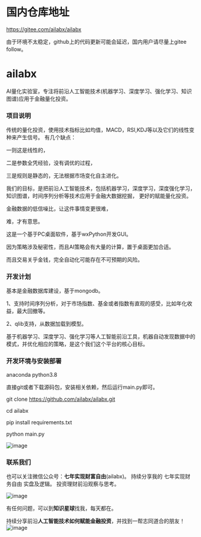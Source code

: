# 国内仓库地址
https://gitee.com/ailabx/ailabx

由于环境不太稳定，github上的代码更新可能会延迟，国内用户请尽量上gitee follow。

# ailabx

AI量化实验室，专注将前沿人工智能技术(机器学习、深度学习、强化学习、知识图谱)应用于金融量化投资。

### 项目说明
传统的量化投资，使用技术指标比如均值，MACD，RSI,KDJ等以及它们的线性变种来产生信号。
有几个缺点：

一则这是线性的，

二是参数全凭经验，没有调优的过程，

三是规则是静态的，无法根据市场变化自主进化。

我们的目标，是把前沿人工智能技术，包括机器学习，深度学习，深度强化学习，知识图谱，时间序列分析等技术应用于金融大数据挖掘，
更好的赋能量化投资。

金融数据的低信噪比，让这件事情变更很难，

难，才有意思。

这是一个基于PC桌面软件，基于wxPython开发GUI。

因为策略涉及秘密性，而且AI策略会有大量的计算，置于桌面更加合适。

而且交易关乎金钱，完全自动化可能存在不可预期的风险。

### 开发计划

基本是金融数据库建设，基于mongodb。

1、支持时间序列分析，对于市场指数、基金或者指数有直观的感受，比如年化收益，最大回撤等。

2、qlib支持，从数据加载到模型。


基于机器学习、深度学习、强化学习等人工智能前沿工具，机器自动发现数据中的模式，并优化相应的策略，是这个我们这个平台的核心目标。

### 开发环境与安装部署

anaconda python3.8

直接git或者下载源码包，安装相关依赖，然后运行main.py即可。

git clone https://github.com/ailabx/ailabx.git

cd ailabx

pip install requirements.txt

python main.py

![image](https://note.youdao.com/yws/public/resource/3058cab3894da53cef7cc40c40cc0b2f/xmlnote/WEBRESOURCE05964b1d8485daa5ecba6eafd1c4c42f/18790)
### 联系我们

也可以关注微信公众号：**七年实现财富自由**(ailabx)。
持续分享我的 七年实现财务自由 实盘及逻辑。
投资理财前沿观察与思考。

![image](https://note.youdao.com/yws/public/resource/3058cab3894da53cef7cc40c40cc0b2f/xmlnote/WEBRESOURCE2ae309dcf9d8802d2ead29da3cddb465/18785)

有任何问题，可以到**知识星球**找我，每天都在。

持续分享前沿**人工智能技术如何赋能金融投资**，并找到一帮志同道合的朋友！
![image](https://note.youdao.com/yws/public/resource/3058cab3894da53cef7cc40c40cc0b2f/xmlnote/WEBRESOURCE02fa7d405c3a6eece12a032f33a25eef/18788)
